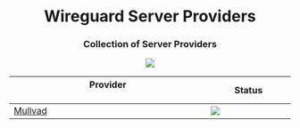 <h1 align="center">Wireguard Server Providers</h1>
<h3 align="center">Collection of Server Providers</h3>

<p align="center">
<a href="#">
<img src="https://img.shields.io/github/last-commit/homelab-toolchain/wireguard-server-providers/main?style=for-the-badge"/>
</a>
</p>

<div align="center">
<table style="width:100%; table-layout:fixed;">
  <thead>
    <tr>
      <th style="width:70%;">Provider
        &nbsp;&nbsp;&nbsp;&nbsp;&nbsp;&nbsp;&nbsp;&nbsp;&nbsp;&nbsp;&nbsp;&nbsp;&nbsp;&nbsp;&nbsp;&nbsp;&nbsp;&nbsp;&nbsp;&nbsp;&nbsp;&nbsp;&nbsp;&nbsp;&nbsp;&nbsp;&nbsp;&nbsp;&nbsp;&nbsp;&nbsp;&nbsp;&nbsp;&nbsp;&nbsp;&nbsp;&nbsp;&nbsp;&nbsp;&nbsp;&nbsp;&nbsp;&nbsp;&nbsp;&nbsp;&nbsp;&nbsp;&nbsp;&nbsp;&nbsp;&nbsp;&nbsp;&nbsp;&nbsp;&nbsp;&nbsp;&nbsp;&nbsp;&nbsp;&nbsp;&nbsp;&nbsp;&nbsp;&nbsp;&nbsp;&nbsp;&nbsp;&nbsp;&nbsp;&nbsp;&nbsp;&nbsp;&nbsp;&nbsp;&nbsp;&nbsp;</th>
      <th style="width:30%;">Status</th>
    </tr>
  </thead>
  <tbody>
    <tr>
      <td>
        <a href="/server-providers/mullvad">Mullvad</a>
      </td>
      <td>
        <a href="#" onclick="return false;"><img src="https://img.shields.io/website?url=https%3A%2F%2Fmullvad.net%2Fen%2Fservers&style=for-the-badge&label=%20"/></a>
      </td>
    </tr>
  </tbody>
</table>
</div>
